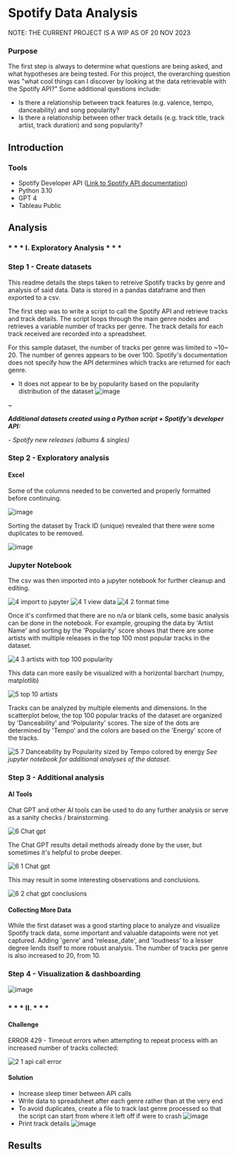 # Spotify Data Analysis
NOTE: THE CURRENT PROJECT IS A WIP AS OF 20 NOV 2023

### Purpose
The first step is always to determine what questions are being asked, and what hypotheses are being tested. 
For this project, the overarching question was "what cool things can I discover by looking at the data retrievable with the Spotify API?" Some additional questions include:
- Is there a relationship between track features (e.g. valence, tempo, danceability) and song popularity?
- Is there a relationship between other track details (e.g. track title, track artist, track duration) and song popularity?

## Introduction
### Tools
- Spotify Developer API ([Link to Spotify API documentation](https://developer.spotify.com/documentation/web-api))
- Python 3.10
- GPT 4
- Tableau Public
  
## Analysis

### * * * I. Exploratory Analysis * * * 
### Step 1 - Create datasets
This readme details the steps taken to retreive Spotify tracks by genre and analysis of said data. Data is stored in a pandas dataframe and then exported to a csv.

The first step was to write a script to call the Spotify API and retrieve tracks and track details. The script loops through the main genre nodes and retrieves a variable number of tracks per genre. The track details for each track received are recorded into a spreadsheet. 

For this sample dataset, the number of tracks per genre was limited to ~10~ 20. The number of genres appears to be over 100. Spotify's documentation does not specify how the API determines which tracks are returned for each genre. 
  - It does not appear to be by popularity based on the popularity distribution of the dataset
  ![image](https://github.com/mcdoralds/spotify-dashboard/assets/31219195/71e37373-2721-4396-be80-b8d2eff0926d)



~

_**Additional datasets created using a Python script + Spotify's developer API:**_

_- Spotify new releases (albums & singles)_



### Step 2 - Exploratory analysis
#### Excel
Some of the columns needed to be converted and properly formatted before continuing.

![image](https://github.com/mcdoralds/spotify-dashboard/assets/31219195/499f40dc-d24b-4ea8-ba3d-6ef289112d32)

Sorting the dataset by Track ID (unique) revealed that there were some duplicates to be removed. 

![image](https://github.com/mcdoralds/spotify-dashboard/assets/31219195/0fd97307-898b-435c-8ccd-29d67b084781)

### Jupyter Notebook
The csv was then imported into a jupyter notebook for further cleanup and editing.

![4 import to jupyter](https://github.com/mcdoralds/spotify-dashboard/assets/31219195/07a98d17-f63b-43ae-b189-8101bf11c354)
![4 1 view data](https://github.com/mcdoralds/spotify-dashboard/assets/31219195/bb957e86-c372-4e24-b767-3a6fa7d0fd54)
![4 2 format time](https://github.com/mcdoralds/spotify-dashboard/assets/31219195/f2fa7821-8ea2-4a6a-a654-2e7c485a5970)

Once it's confirmed that there are no n/a or blank cells, some basic analysis can be done in the notebook. For example, grouping the data by 'Artist Name' and sorting by the 'Popularity' score shows that there are some artists with multiple releases in the top 100 most popular tracks in the dataset.

![4 3 artists with top 100 popularity](https://github.com/mcdoralds/spotify-dashboard/assets/31219195/ebc8408a-0372-4080-b362-ace6828f0722)

This data can more easily be visualized with a horizontal barchart (numpy, matplotlib) 

![5 top 10 artists](https://github.com/mcdoralds/spotify-dashboard/assets/31219195/62f14fd9-11a9-4cd6-b30d-a01816a4c199)

Tracks can be analyzed by multiple elements and dimensions. In the scatterplot below, the top 100 popular tracks of the dataset are organized by 'Danceability' and 'Polpularity' scores. The size of the dots are determined by 'Tempo' and the colors are based on the 'Energy' score of the tracks. 

![5 7 Danceability by Popularity sized by Tempo colored by energy](https://github.com/mcdoralds/spotify-dashboard/assets/31219195/3642738a-94b8-45bc-bb61-aff3c831dc35)
_See jupyter notebook for additional analyses of the dataset._

### Step 3 - Additional analysis
#### AI Tools
  Chat GPT and other AI tools can be used to do any further analysis or serve as a sanity checks / brainstorming.
  
  ![6 Chat gpt](https://github.com/mcdoralds/spotify-dashboard/assets/31219195/ffe71315-964e-430d-b757-5f7845fedfc0)
  
  The Chat GPT results detail methods already done by the user, but sometimes it's helpful to probe deeper.
  
  ![6 1 Chat gpt](https://github.com/mcdoralds/spotify-dashboard/assets/31219195/5197e172-7e32-44b0-88fa-376cba25c8cf)
  
  This may result in some interesting observations and conclusions.
  
  ![6 2 chat gpt conclusions](https://github.com/mcdoralds/spotify-dashboard/assets/31219195/f2e610c0-559f-4e5c-bd4d-c76fd9a0724d)

#### Collecting More Data
While the first dataset was a good starting place to analyze and visualize Spotify track data, some important and valuable datapoints were not yet captured. Adding 'genre' and 'release_date', and 'loudness' to a lesser degree lends itself to more robust analysis. The number of tracks per genre is also increased to 20, from 10.

### Step 4 - Visualization & dashboarding
![image](https://github.com/mcdoralds/spotify-dashboard/assets/31219195/c435d16b-cdac-4019-bde0-49c032249513)

### * * * II.  * * *
#### Challenge
ERROR 429 - Timeout errors when attempting to repeat process with an increased number of tracks collected: 

![2 1 api call error](https://github.com/mcdoralds/spotify-dashboard/assets/31219195/b5381544-01b0-42b9-ba0d-fb09e349e5c4)

#### Solution
- Increase sleep timer between API calls 
- Write data to spreadsheet after each genre rather than at the very end
- To avoid duplicates, create a file to track last genre processed so that the script can start from where it left off if were to crash
![image](https://github.com/mcdoralds/spotify-dashboard/assets/31219195/4757a668-d7c0-4f5d-b4f0-49128cf684a7)
- Print track details 
![image](https://github.com/mcdoralds/spotify-dashboard/assets/31219195/80fbf331-3541-466a-ba93-92f22d045d58)


## Results

